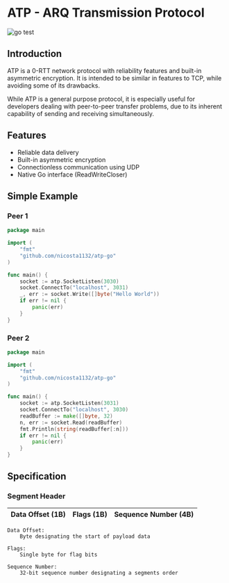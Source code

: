 # ATP - ARQ Transmission Protocol
![go test](https://github.com/nicosta1132/atp-go/workflows/go%20test/badge.svg)

## Introduction
ATP is a 0-RTT network protocol with reliability features and built-in asymmetric encryption. It is intended to be similar in features to TCP, while avoiding some of its drawbacks.

While ATP is a general purpose protocol, it is especially useful for developers dealing with peer-to-peer transfer problems, due to its inherent capability of sending and receiving simultaneously.

## Features
* Reliable data delivery
* Built-in asymmetric encryption
* Connectionless communication using UDP
* Native Go interface (ReadWriteCloser)

## Simple Example

### Peer 1
```go
package main

import (
    "fmt"
    "github.com/nicosta1132/atp-go"
)

func main() {
    socket := atp.SocketListen(3030)
    socket.ConnectTo("localhost", 3031)
    _, err := socket.Write([]byte("Hello World"))
    if err != nil {
        panic(err)
    }
}
```
### Peer 2
```go
package main

import (
    "fmt"
    "github.com/nicosta1132/atp-go"
)

func main() {
    socket := atp.SocketListen(3031)
    socket.ConnectTo("localhost", 3030)
    readBuffer := make([]byte, 32)
    n, err := socket.Read(readBuffer)
    fmt.Println(string(readBuffer[:n]))
    if err != nil {
        panic(err)
    }
}
```

## Specification

### Segment Header
| Data Offset (1B) | Flags (1B) | Sequence Number (4B) | 
| ---------------- | ---------- | -------------------- | 

```
Data Offset:
    Byte designating the start of payload data

Flags:
    Single byte for flag bits

Sequence Number:
    32-bit sequence number designating a segments order
```
